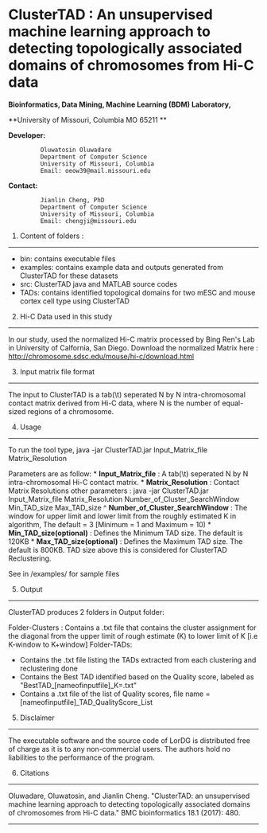 # ClusterTAD : An unsupervised machine learning approach to detecting topologically associated domains of chromosomes from Hi-C data

**Bioinformatics, Data Mining, Machine Learning (BDM) Laboratory,**

**University of Missouri, Columbia MO 65211 **


**Developer:** 

             Oluwatosin Oluwadare 
             Department of Computer Science 
             University of Missouri, Columbia 
             Email: oeow39@mail.missouri.edu 

**Contact:** 

             Jianlin Cheng, PhD 
             Department of Computer Science 
             University of Missouri, Columbia 
             Email: chengji@missouri.edu 
			 
	

1.	Content of folders :
-----------------------------------------------------------	
* bin: contains executable files 
* examples: contains example data and outputs generated from ClusterTAD for these datasets 
* src: ClusterTAD java and MATLAB source codes
* TADs: contains identified topological domains for two mESC and mouse cortex cell type using ClusterTAD


2.	Hi-C Data used in this study
-----------------------------------------------------------
In our study, used the normalized Hi-C  matrix processed by Bing Ren's Lab in University of Calfornia, San Diego. 
Download the normalized Matrix here : http://chromosome.sdsc.edu/mouse/hi-c/download.html


3.	Input matrix file format
-----------------------------------------------------------
The input to ClusterTAD is a tab(\t) seperated N by N intra-chromosomal contact matrix derived from Hi-C data, where N is the number of equal-sized regions of a chromosome.


4.	Usage
-----------------------------------------------------------
To run the tool type, java -jar ClusterTAD.jar Input_Matrix_file Matrix_Resolution 

Parameters are as follow:
	*  **Input_Matrix_file** :  A tab(\t) seperated N by N intra-chromosomal Hi-C contact matrix.
	*  **Matrix_Resolution** :  Contact Matrix Resolutions
	other parameters : java -jar ClusterTAD.jar Input_Matrix_file Matrix_Resolution Number_of_Cluster_SearchWindow Min_TAD_size Max_TAD_size
	^  **Number_of_Cluster_SearchWindow** : The window for upper limit and lower limit from the roughly estimated K in algorithm, The default = 3 [Minimum = 1 and Maximum = 10)
	*  **Min_TAD_size(optional)**	:  Defines the  Minimum TAD size. The default is 120KB
	*  **Max_TAD_size(optional)** : Defines the  Maximum TAD size. The default is 800KB. TAD size above this is considered for ClusterTAD Reclustering.

See in /examples/ for sample files

5.	Output
-----------------------------------------------------------
ClusterTAD produces 2 folders in Output folder:

Folder-Clusters : Contains a .txt file that contains the cluster assignment for the diagonal from the upper limit of rough estimate (K) to lower limit of K [i.e K-window to K+window]
Folder-TADs: 
 *	Contains the .txt file listing the TADs extracted from each clustering and reclustering done
 *	Contains the Best TAD identified based on the Quality score, labeled as "BestTAD_[nameofinputfile]_K=.txt"
 *  Contains a .txt file of the list of Quality scores, file name = [nameofinputfile]_TAD_QualityScore_List
 
5. Disclaimer
-----------------------------------------------------------
The executable software and the source code of LorDG is distributed free of charge as it is to any non-commercial users. The authors hold no liabilities to the performance of the program.


6. Citations
-----------------------------------------------------------
Oluwadare, Oluwatosin, and Jianlin Cheng. "ClusterTAD: an unsupervised machine learning approach to detecting topologically associated domains of chromosomes from Hi-C data." BMC bioinformatics 18.1 (2017): 480.
	
-----------------------------------------------------------